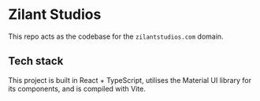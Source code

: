 # Zilant Studios

This repo acts as the codebase for the `zilantstudios.com` domain.

## Tech stack

This project is built in React + TypeScript, utilises the Material UI library for its components, and is compiled with Vite.
